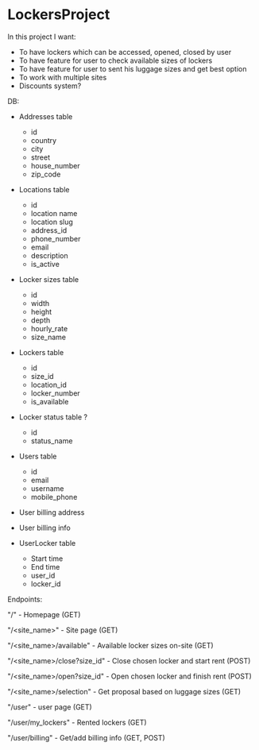 # LockersProject


In this project I want:

- To have lockers which can be accessed, opened, closed by user
- To have feature for user to check available sizes of lockers
- To have feature for user to sent his luggage sizes and get best option
- To work with multiple sites
- Discounts system?

DB:
- Addresses table
    - id
    - country
    - city
    - street
    - house_number
    - zip_code

- Locations table
    - id
    - location name
    - location slug
    - address_id
    - phone_number
    - email
    - description
    - is_active
  
- Locker sizes table
    - id
    - width
    - height
    - depth
    - hourly_rate
    - size_name
  
- Lockers table
    - id
    - size_id
    - location_id
    - locker_number
    - is_available

- Locker status table ?
    - id
    - status_name


- Users table
    - id
    - email
    - username
    - mobile_phone
- User billing address
- User billing info
- UserLocker table
    - Start time
    - End time
    - user_id
    - locker_id

Endpoints:

"/" - Homepage (GET)

"/<site_name>" - Site page (GET)

"/<site_name>/available" - Available locker sizes on-site (GET)

"/<site_name>/close?size_id" - Close chosen locker and start rent (POST)

"/<site_name>/open?size_id" - Open chosen locker and finish rent (POST)

"/<site_name>/selection" - Get proposal based on luggage sizes (GET)

"/user" - user page (GET)

"/user/my_lockers" - Rented lockers (GET)

"/user/billing" - Get/add billing info (GET, POST)